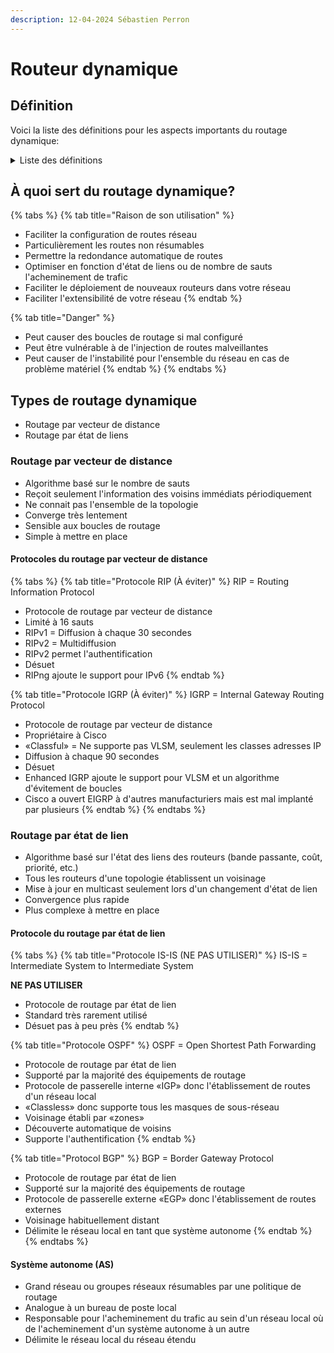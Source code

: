 ```yaml
---
description: 12-04-2024 Sébastien Perron
---
```


# Routeur dynamique

## Définition

Voici la liste des définitions pour les aspects importants du routage dynamique:

<details>

<summary>Liste des définitions</summary>

Voisinage: Lien permettant l'échange de routes entre deux routeurs

Résumer: Regrouper plusieurs réseaux de destination dans une seule route

Sauts: Nombre de routeurs à traverser

Bande passante: Vitesse de lien établi

Fiabilité: Généralement automatique en fonction de stabilité de lien

Charge: Pourcentage d'utilisation du lien

Coût: Valeur administrée à un lien

</details>



## À quoi sert du routage dynamique?

{% tabs %}
{% tab title="Raison de son utilisation" %}
* Faciliter la configuration de routes réseau
* Particulièrement les routes non résumables
* Permettre la redondance automatique de routes
* Optimiser en fonction d'état de liens ou de nombre de sauts l'acheminement de trafic
* Faciliter le déploiement de nouveaux routeurs dans votre réseau
* Faciliter l'extensibilité de votre réseau
{% endtab %}

{% tab title="Danger" %}
* Peut causer des boucles de routage si mal configuré
* Peut être vulnérable à de l'injection de routes malveillantes
* Peut causer de l'instabilité pour l'ensemble du réseau en cas de problème matériel
{% endtab %}
{% endtabs %}



## Types de routage dynamique

* Routage par vecteur de distance
* Routage par état de liens



### Routage par vecteur de distance

* Algorithme basé sur le nombre de sauts
* Reçoit seulement l'information des voisins immédiats périodiquement
* Ne connait pas l'ensemble de la topologie
* Converge très lentement
* Sensible aux boucles de routage
* Simple à mettre en place



#### Protocoles du routage par vecteur de distance

{% tabs %}
{% tab title="Protocole RIP (À éviter)" %}
RIP = Routing Information Protocol

* Protocole de routage par vecteur de distance
* Limité à 16 sauts
* RIPv1 = Diffusion à chaque 30 secondes
* RIPv2 = Multidiffusion
* RIPv2 permet l'authentification
* Désuet
* RIPng ajoute le support pour IPv6
{% endtab %}

{% tab title="Protocole IGRP (À éviter)" %}
IGRP = Internal Gateway Routing Protocol

* Protocole de routage par vecteur de distance
* Propriétaire à Cisco
* «Classful» = Ne supporte pas VLSM, seulement les classes adresses IP
* Diffusion à chaque 90 secondes
* Désuet
* Enhanced IGRP ajoute le support pour VLSM et un algorithme d'évitement de boucles
* Cisco a ouvert EIGRP à d'autres manufacturiers mais est mal implanté par plusieurs
{% endtab %}
{% endtabs %}



### Routage par état de lien

* Algorithme basé sur l'état des liens des routeurs (bande passante, coût, priorité, etc.)
* Tous les routeurs d'une topologie établissent un voisinage
* Mise à jour en multicast seulement lors d'un changement d'état de lien
* Convergence plus rapide
* Plus complexe à mettre en place

#### Protocole du routage par état de lien

{% tabs %}
{% tab title="Protocole IS-IS (NE PAS UTILISER)" %}
IS-IS = Intermediate System to Intermediate System

**NE PAS UTILISER**

* Protocole de routage par état de lien
* Standard très rarement utilisé
* Désuet pas à peu près
{% endtab %}

{% tab title="Protocole OSPF" %}
OSPF = Open Shortest Path Forwarding

* Protocole de routage par état de lien
* Supporté par la majorité des équipements de routage
* Protocole de passerelle interne «IGP» donc l'établissement de routes d'un réseau local
* «Classless» donc supporte tous les masques de sous-réseau
* Voisinage établi par «zones»
* Découverte automatique de voisins
* Supporte l'authentification
{% endtab %}

{% tab title="Protocol BGP" %}
BGP  = Border Gateway Protocol

* Protocole de routage par état de lien
* Supporté sur la majorité des équipements de routage
* Protocole de passerelle externe «EGP» donc l'établissement de routes externes
* Voisinage habituellement distant
* Délimite le réseau local en tant que système autonome
{% endtab %}
{% endtabs %}



#### Système autonome (AS)

* Grand réseau ou groupes réseaux résumables par une politique de routage
* Analogue à un bureau de poste local
* Responsable pour l'acheminement du trafic au sein d'un réseau local où de l'acheminement d'un système autonome à un autre
* Délimite le réseau local du réseau étendu





